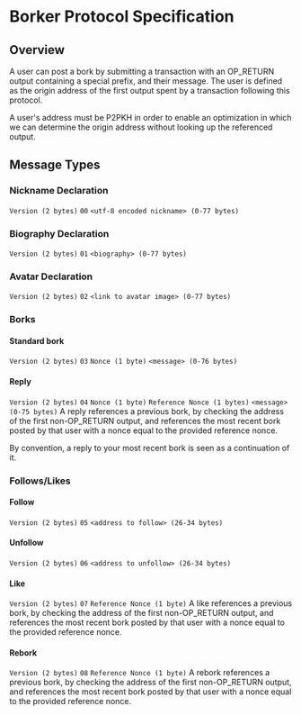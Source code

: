 # Borker Protocol Specification

## Overview
A user can post a bork by submitting a transaction with an OP_RETURN output containing a special prefix, and their message.
The user is defined as the origin address of the first output spent by a transaction following this protocol.

A user's address must be P2PKH in order to enable an optimization in which we can determine the origin address without
looking up the referenced output.


## Message Types

### Nickname Declaration
`Version (2 bytes)` `00` `<utf-8 encoded nickname> (0-77 bytes)`

### Biography Declaration
`Version (2 bytes)` `01` `<biography> (0-77 bytes)`

### Avatar Declaration
`Version (2 bytes)` `02` `<link to avatar image> (0-77 bytes)`

### Borks

#### Standard bork
`Version (2 bytes)` `03` `Nonce (1 byte)` `<message> (0-76 bytes)`

#### Reply
`Version (2 bytes)` `04` `Nonce (1 byte)` `Reference Nonce (1 bytes)` `<message> (0-75 bytes)`
A reply references a previous bork, by checking the address of the first non-OP_RETURN output,
and references the most recent bork posted by that user with a nonce equal to the provided reference nonce.

By convention, a reply to your most recent bork is seen as a continuation of it.

### Follows/Likes

#### Follow
`Version (2 bytes)` `05` `<address to follow> (26-34 bytes)`

#### Unfollow
`Version (2 bytes)` `06` `<address to unfollow> (26-34 bytes)`

#### Like
`Version (2 bytes)` `07` `Reference Nonce (1 byte)`
A like references a previous bork, by checking the address of the first non-OP_RETURN output,
and references the most recent bork posted by that user with a nonce equal to the provided reference nonce.

#### Rebork
`Version (2 bytes)` `08` `Reference Nonce (1 byte)`
A rebork references a previous bork, by checking the address of the first non-OP_RETURN output,
and references the most recent bork posted by that user with a nonce equal to the provided reference nonce.
